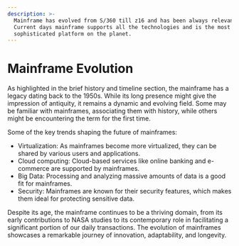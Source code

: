```yaml
---
description: >-
  Mainframe has evolved from S/360 till z16 and has been always relevant.
  Current days mainframe supports all the technologies and is the most
  sophisticated platform on the planet.
---
```


# Mainframe Evolution

As highlighted in the brief history and timeline section, the mainframe has a legacy dating back to the 1950s. While its long presence might give the impression of antiquity, it remains a dynamic and evolving field. Some may be familiar with mainframes, associating them with history, while others might be encountering the term for the first time.

Some of the key trends shaping the future of mainframes:

* Virtualization: As mainframes become more virtualized, they can be shared by various users and applications.
* Cloud computing: Cloud-based services like online banking and e-commerce are supported by mainframes.
* Big Data: Processing and analyzing massive amounts of data is a good fit for mainframes.
* Security: Mainframes are known for their security features, which makes them ideal for protecting sensitive data.

Despite its age, the mainframe continues to be a thriving domain, from its early contributions to NASA studies to its contemporary role in facilitating a significant portion of our daily transactions. The evolution of mainframes showcases a remarkable journey of innovation, adaptability, and longevity.


